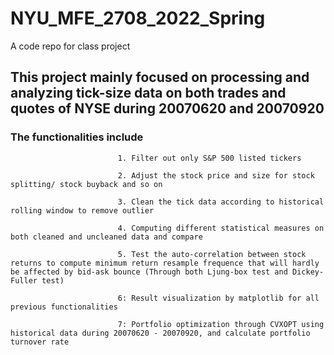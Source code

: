 # NYU_MFE_2708_2022_Spring
A code repo for class project



## This project mainly focused on processing and analyzing tick-size data on both trades and quotes of NYSE during 20070620 and 20070920


### The functionalities include 

                            1. Filter out only S&P 500 listed tickers

                            2. Adjust the stock price and size for stock splitting/ stock buyback and so on
                            
                            3. Clean the tick data according to historical rolling window to remove outlier
                            
                            4. Computing different statistical measures on both cleaned and uncleaned data and compare
                            
                            5. Test the auto-correlation between stock returns to compute minimum return resample frequence that will hardly be affected by bid-ask bounce (Through both Ljung-box test and Dickey-Fuller test)
                            
                            6: Result visualization by matplotlib for all previous functionalities
                            
                            7: Portfolio optimization through CVXOPT using historical data during 20070620 - 20070920, and calculate portfolio turnover rate
                    
